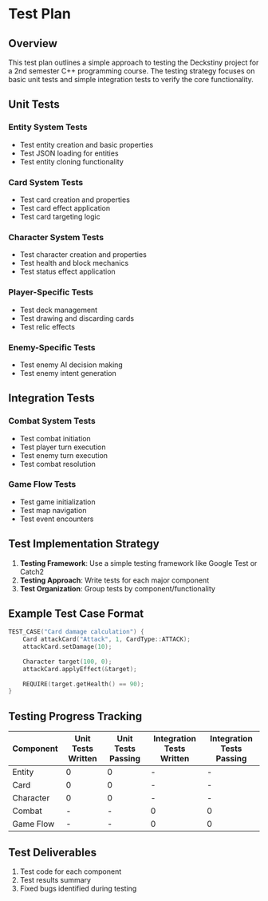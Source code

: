 # Test Plan

## Overview

This test plan outlines a simple approach to testing the Deckstiny project for a 2nd semester C++ programming course. The testing strategy focuses on basic unit tests and simple integration tests to verify the core functionality.

## Unit Tests

### Entity System Tests
- Test entity creation and basic properties
- Test JSON loading for entities
- Test entity cloning functionality

### Card System Tests
- Test card creation and properties
- Test card effect application
- Test card targeting logic

### Character System Tests
- Test character creation and properties
- Test health and block mechanics
- Test status effect application

### Player-Specific Tests
- Test deck management
- Test drawing and discarding cards
- Test relic effects

### Enemy-Specific Tests
- Test enemy AI decision making
- Test enemy intent generation

## Integration Tests

### Combat System Tests
- Test combat initiation
- Test player turn execution
- Test enemy turn execution
- Test combat resolution

### Game Flow Tests
- Test game initialization
- Test map navigation
- Test event encounters

## Test Implementation Strategy

1. **Testing Framework**: Use a simple testing framework like Google Test or Catch2
2. **Testing Approach**: Write tests for each major component
3. **Test Organization**: Group tests by component/functionality

## Example Test Case Format

```cpp
TEST_CASE("Card damage calculation") {
    Card attackCard("Attack", 1, CardType::ATTACK);
    attackCard.setDamage(10);
    
    Character target(100, 0);
    attackCard.applyEffect(&target);
    
    REQUIRE(target.getHealth() == 90);
}
```

## Testing Progress Tracking

| Component | Unit Tests Written | Unit Tests Passing | Integration Tests Written | Integration Tests Passing |
|-----------|-------------------|-------------------|--------------------------|--------------------------|
| Entity    | 0                 | 0                 | -                        | -                        |
| Card      | 0                 | 0                 | -                        | -                        |
| Character | 0                 | 0                 | -                        | -                        |
| Combat    | -                 | -                 | 0                        | 0                        |
| Game Flow | -                 | -                 | 0                        | 0                        |

## Test Deliverables

1. Test code for each component
2. Test results summary
3. Fixed bugs identified during testing 
